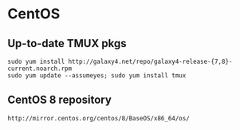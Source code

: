 # CentOS

## Up-to-date TMUX pkgs

```shell
sudo yum install http://galaxy4.net/repo/galaxy4-release-{7,8}-current.noarch.rpm
sudo yum update --assumeyes; sudo yum install tmux
```

## CentOS 8 repository

```shell
http://mirror.centos.org/centos/8/BaseOS/x86_64/os/
```
